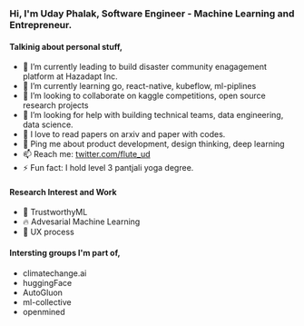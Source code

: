 ### Hi, I'm Uday Phalak, Software Engineer - Machine Learning and Entrepreneur.

#### Talkinig about personal stuff,
- 🏢 I’m currently leading to build disaster community enagagement platform at Hazadapt Inc.
- 🌱 I’m currently learning go, react-native, kubeflow, ml-piplines
- 👯 I’m looking to collaborate on kaggle competitions, open source research projects 
- 🤔 I’m looking for help with building technical teams, data engineering, data science.
- 📑 I love to read papers on arxiv and paper with codes.
- 💬 Ping me about product development, design thinking, deep learning
- 📫 Reach me: [twitter.com/flute_ud](https://twitter.com/flute_ud)
- ⚡ Fun fact: I hold level 3 pantjali yoga degree.

#### Research Interest and Work
- 🔏 TrustworthyML
- 🔥 Advesarial Machine Learning
- 👐 UX process

#### Intersting groups I'm part of,
- climatechange.ai
- huggingFace
- AutoGluon
- ml-collective
- openmined
